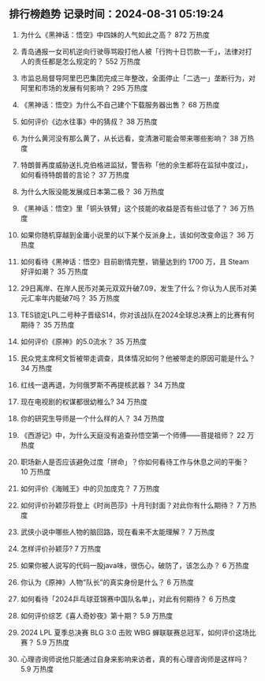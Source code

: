 
## 排行榜趋势 记录时间：2024-08-31 05:19:24
  
  1. 为什么《黑神话：悟空》中四妹的人气如此之高？ 872 万热度
    
  2. 青岛通报一女司机逆向行驶辱骂殴打他人被「行拘十日罚款一千」，法律对打人的责任都是怎么规定的？ 552 万热度
    
  3. 市监总局督导阿里巴巴集团完成三年整改，全面停止「二选一」垄断行为，对阿里和市场的发展有何影响？ 295 万热度
    
  4. 《黑神话：悟空》为什么不自己建个下载服务器出售？ 68 万热度
    
  5. 如何评价《边水往事》中的猜叔？ 38 万热度
    
  6. 为什么黄河没有那么黄了，从长远看，变清澈可能会带来哪些影响？ 38 万热度
    
  7. 特朗普再度威胁送扎克伯格进监狱，警告称「他的余生都将在监狱中度过」，如何看待特朗普的言论？ 37 万热度
    
  8. 为什么大阪没能发展成日本第二极？ 36 万热度
    
  9. 《黑神话：悟空》里「铜头铁臂」这个技能的收益是否有些过低了？ 36 万热度
    
  10. 如果你随机穿越到金庸小说里的以下某个反派身上，该如何改变命运？ 36 万热度
    
  11. 如何看待《黑神话：悟空》目前剧情完整，销量达到约 1700 万，且 Steam 好评如潮？ 35 万热度
    
  12. 29日离岸、在岸人民币对美元双双升破7.09，发生了什么？你认为人民币对美元汇率年内能破7吗？ 35 万热度
    
  13. TES锁定LPL二号种子晋级S14，你对该战队在2024全球总决赛上的比赛有何期待？ 35 万热度
    
  14. 如何评价《原神》的5.0流水？ 35 万热度
    
  15. 民众党主席柯文哲被带走调查，具体情况如何？他被带走的原因可能是什么？ 34 万热度
    
  16. 红线一退再退，为何俄罗斯不再提核武器？ 34 万热度
    
  17. 现在电视剧的权谋都很幼稚么? 34 万热度
    
  18. 你的研究生导师是一个什么样的人？ 34 万热度
    
  19. 《西游记》中，为什么天庭没有追查孙悟空第一个师傅——菩提祖师？ 22 万热度
    
  20. 职场新人是否应该避免过度「拼命」？你如何看待工作与休息之间的平衡？ 10 万热度
    
  21. 如何评价《海贼王》中的贝加庞克？ 7 万热度
    
  22. 如何评价孙颖莎将登上《时尚芭莎》十月刊封面？对此你有什么期待？ 7 万热度
    
  23. 武侠小说中哪些人物的脑回路，现在看来不太能理解？ 7 万热度
    
  24. 怎样评价孙颖莎? 7 万热度
    
  25. 如果你被人说写的代码一股java味，很伤心，破防了，该怎么办？ 6 万热度
    
  26. 你认为《原神》人物“队长”的真实身份是什么？ 6 万热度
    
  27. 如何看待「2024乒乓球亚锦赛中国队名单」，对此有何期待？ 6 万热度
    
  28. 如何评价综艺《喜人奇妙夜》第十期？ 5.9 万热度
    
  29. 2024 LPL 夏季总决赛 BLG 3:0 击败 WBG 蝉联联赛总冠军，如何评价这场比赛？ 5.9 万热度
    
  30. 心理咨询师说他只能通过自身来影响来访者，真的有心理咨询师是这样吗？ 5.9 万热度
    